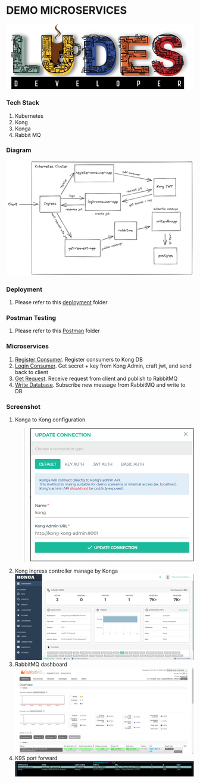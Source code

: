 # **DEMO MICROSERVICES**

<p align="center">
<img src="pic/ludes.png" width="500">
</p>

### **Tech Stack**

1. Kubernetes
2. Kong
3. Konga
4. Rabbit MQ

### **Diagram**

![microsevices-demo-diagram](pic/microsevices-demo-diagram.png)

### **Deployment**

1. Please refer to this [deployment](Kubernetes-Manifests/) folder

### **Postman Testing**

1. Please refer to this [Postman](Postman/) folder

### **Microservices**

1. [Register Consumer](Register-Consumer/). Register consumers to Kong DB
2. [Login Consumer](Login-Consumer/). Get secret + key from Kong Admin, craft jwt, and send back to client
3. [Get Request](Get-Request/). Receive request from client and publish to RabbitMQ
4. [Write Database](Write-Database/). Subscribe new message from RabbitMQ and write to DB

### **Screenshot**

1. Konga to Kong configuration
   > ![konga-to-kong-config](pic/konga-to-kong-config.png)
2. Kong ingress controller manage by Konga
   ![kong-ingress-controller-manage-by-konga](pic/kong-ingress-controller-manage-by-konga.png)
3. RabbitMQ dashboard
   ![rabbitmq-dashboard](pic/rabbitmq-dashboard.png)
4. K9S port forward
   ![k9s-port-forward](pic/k9s-port-forward.png)
